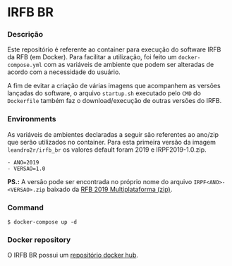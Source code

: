 # IRFB BR

### Descrição

Este repositório é referente ao container para execução do software IRFB da RFB (em Docker). Para facilitar a utilização, foi feito um `docker-compose.yml` com as variáveis de ambiente que podem ser alteradas de acordo com a necessidade do usuário.

A fim de evitar a criação de várias imagens que acompanhem as versões lançadas do software, o arquivo `startup.sh` executado pelo `CMD` do `Dockerfile` também faz o download/execução de outras versões do IRFB.

### Environments

As variáveis de ambientes declaradas a seguir são referentes ao ano/zip que serão utilizados no container. Para esta primeira versão da imagem `leandro2r/irfb_br` os valores default foram 2019 e IRPF2019-1.0.zip.

```
- ANO=2019
- VERSAO=1.0
``` 

**PS.:** A versão pode ser encontrada no próprio nome do arquivo `IRPF<ANO>-<VERSAO>.zip` baixado da [RFB 2019 Multiplataforma (zip)](http://receita.economia.gov.br/interface/cidadao/irpf/2019/download/multiplataforma-zip).

### Command

```shell
$ docker-compose up -d
```

### Docker repository

O IRFB BR possui um [repositório docker hub](https://hub.docker.com/r/leandro2r/irfb_br). 

